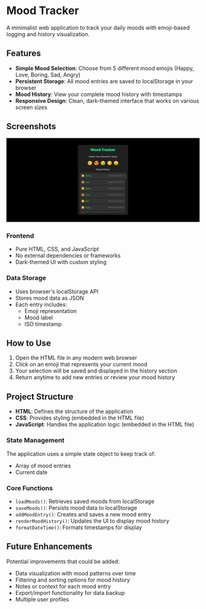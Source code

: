 # Mood Tracker

A minimalist web application to track your daily moods with emoji-based logging and history visualization.

## Features

- **Simple Mood Selection**: Choose from 5 different mood emojis (Happy, Love, Boring, Sad, Angry)
- **Persistent Storage**: All mood entries are saved to localStorage in your browser
- **Mood History**: View your complete mood history with timestamps
- **Responsive Design**: Clean, dark-themed interface that works on various screen sizes

## Screenshots

![Project Screenshot](./ss1.png)

### Frontend

- Pure HTML, CSS, and JavaScript
- No external dependencies or frameworks
- Dark-themed UI with custom styling

### Data Storage

- Uses browser's localStorage API
- Stores mood data as JSON
- Each entry includes:
  - Emoji representation
  - Mood label
  - ISO timestamp

## How to Use

1. Open the HTML file in any modern web browser
2. Click on an emoji that represents your current mood
3. Your selection will be saved and displayed in the history section
4. Return anytime to add new entries or review your mood history

## Project Structure

- **HTML**: Defines the structure of the application
- **CSS**: Provides styling (embedded in the HTML file)
- **JavaScript**: Handles the application logic (embedded in the HTML file)

### State Management

The application uses a simple state object to keep track of:
- Array of mood entries
- Current date

### Core Functions

- `loadMoods()`: Retrieves saved moods from localStorage
- `saveMoods()`: Persists mood data to localStorage
- `addMoodEntry()`: Creates and saves a new mood entry
- `renderMoodHistory()`: Updates the UI to display mood history
- `formatDateTime()`: Formats timestamps for display

## Future Enhancements

Potential improvements that could be added:
- Data visualization with mood patterns over time
- Filtering and sorting options for mood history
- Notes or context for each mood entry
- Export/import functionality for data backup
- Multiple user profiles
